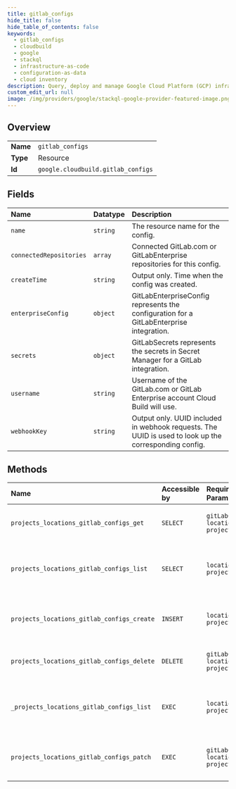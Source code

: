 ```yaml
---
title: gitlab_configs
hide_title: false
hide_table_of_contents: false
keywords:
  - gitlab_configs
  - cloudbuild
  - google    
  - stackql
  - infrastructure-as-code
  - configuration-as-data
  - cloud inventory
description: Query, deploy and manage Google Cloud Platform (GCP) infrastructure and resources using SQL
custom_edit_url: null
image: /img/providers/google/stackql-google-provider-featured-image.png
---
```

  
    

## Overview
<table><tbody>
<tr><td><b>Name</b></td><td><code>gitlab_configs</code></td></tr>
<tr><td><b>Type</b></td><td>Resource</td></tr>
<tr><td><b>Id</b></td><td><code>google.cloudbuild.gitlab_configs</code></td></tr>
</tbody></table>

## Fields
| Name | Datatype | Description |
|:-----|:---------|:------------|
| `name` | `string` | The resource name for the config. |
| `connectedRepositories` | `array` | Connected GitLab.com or GitLabEnterprise repositories for this config. |
| `createTime` | `string` | Output only. Time when the config was created. |
| `enterpriseConfig` | `object` | GitLabEnterpriseConfig represents the configuration for a GitLabEnterprise integration. |
| `secrets` | `object` | GitLabSecrets represents the secrets in Secret Manager for a GitLab integration. |
| `username` | `string` | Username of the GitLab.com or GitLab Enterprise account Cloud Build will use. |
| `webhookKey` | `string` | Output only. UUID included in webhook requests. The UUID is used to look up the corresponding config. |
## Methods
| Name | Accessible by | Required Params | Description |
|:-----|:--------------|:----------------|:------------|
| `projects_locations_gitlab_configs_get` | `SELECT` | `gitLabConfigsId, locationsId, projectsId` | Retrieves a `GitLabConfig`. This API is experimental |
| `projects_locations_gitlab_configs_list` | `SELECT` | `locationsId, projectsId` | List all `GitLabConfigs` for a given project. This API is experimental |
| `projects_locations_gitlab_configs_create` | `INSERT` | `locationsId, projectsId` | Creates a new `GitLabConfig`. This API is experimental |
| `projects_locations_gitlab_configs_delete` | `DELETE` | `gitLabConfigsId, locationsId, projectsId` | Delete a `GitLabConfig`. This API is experimental |
| `_projects_locations_gitlab_configs_list` | `EXEC` | `locationsId, projectsId` | List all `GitLabConfigs` for a given project. This API is experimental |
| `projects_locations_gitlab_configs_patch` | `EXEC` | `gitLabConfigsId, locationsId, projectsId` | Updates an existing `GitLabConfig`. This API is experimental |
